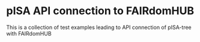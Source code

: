 # pISA API connection to FAIRdomHUB

This is a collection of test examples leading to API connection of pISA-tree with FAIRdomHUB

